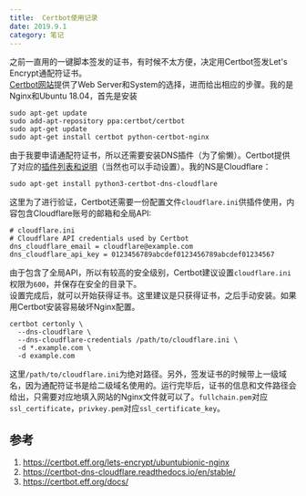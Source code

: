 ```yaml
---
title:  Certbot使用记录
date: 2019.9.1
category: 笔记
---
```


之前一直用的一键脚本签发的证书，有时候不太方便，决定用Certbot签发Let's Encrypt通配符证书。  
[Certbot网站](https://certbot.eff.org/)提供了Web Server和System的选择，进而给出相应的步骤。我的是Nginx和Ubuntu 18.04，首先是安装
```
sudo apt-get update
sudo add-apt-repository ppa:certbot/certbot
sudo apt-get update
sudo apt-get install certbot python-certbot-nginx
```
由于我要申请通配符证书，所以还需要安装DNS插件（为了偷懒）。Certbot提供了对应的[插件列表和说明](https://certbot.eff.org/docs/using.html#dns-plugins)（当然也可以手动设置）。我的NS是Cloudflare：
```
sudo apt-get install python3-certbot-dns-cloudflare
```
这里为了进行验证，Certbot还需要一份配置文件`cloudflare.ini`供插件使用，内容包含Cloudflare账号的邮箱和全局API:
```
# cloudflare.ini
# Cloudflare API credentials used by Certbot
dns_cloudflare_email = cloudflare@example.com
dns_cloudflare_api_key = 0123456789abcdef0123456789abcdef01234567
```
由于包含了全局API，所以有较高的安全级别，Certbot建议设置`cloudflare.ini`权限为`600`，并保存在安全的目录下。  
设置完成后，就可以开始获得证书。这里建议是只获得证书，之后手动安装。如果用Certbot安装容易破坏Nginx配置。
```
certbot certonly \
  --dns-cloudflare \
  --dns-cloudflare-credentials /path/to/cloudflare.ini \ 
  -d *.example.com \
  -d example.com
```
这里`/path/to/cloudflare.ini`为绝对路径。另外，签发证书的时候带上一级域名，因为通配符证书是给二级域名使用的。运行完毕后，证书的信息和文件路径会给出，只需要对应地填入网站的Nginx文件就可以了。`fullchain.pem`对应`ssl_certificate`，`privkey.pem`对应`ssl_certificate_key`。



## 参考
1. https://certbot.eff.org/lets-encrypt/ubuntubionic-nginx
2. https://certbot-dns-cloudflare.readthedocs.io/en/stable/
3. https://certbot.eff.org/docs/
